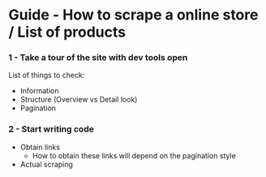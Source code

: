 # Guide - How to scrape a online store / List of products

### 1 - Take a tour of the site with dev tools open

List of things to check:

- Information
- Structure (Overview vs Detail look)
- Pagination

### 2 - Start writing code

- Obtain links
  - How to obtain these links will depend on the pagination style
- Actual scraping
